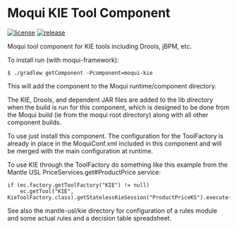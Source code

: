 # Moqui KIE Tool Component

[![license](http://img.shields.io/badge/license-CC0%201.0%20Universal-blue.svg)](https://github.com/moqui/moqui-kie/blob/master/LICENSE.md)
[![release](http://img.shields.io/github/release/moqui/moqui-kie.svg)](https://github.com/moqui/moqui-kie/releases)

Moqui tool component for KIE tools including Drools, jBPM, etc.

To install run (with moqui-framework):

    $ ./gradlew getComponent -Pcomponent=moqui-kie

This will add the component to the Moqui runtime/component directory. 

The KIE, Drools, and dependent JAR files are added to the lib directory when the build is run for this component, which is
designed to be done from the Moqui build (ie from the moqui root directory) along with all other component builds. 

To use just install this component. The configuration for the ToolFactory is already in place in the 
MoquiConf.xml included in this component and will be merged with the main configuration at runtime. 

To use KIE through the ToolFactory do something like this example from the Mantle USL PriceServices.get#ProductPrice service:

    if (ec.factory.getToolFactory("KIE") != null)
        ec.getTool("KIE", KieToolFactory.class).getStatelessKieSession("ProductPriceKS").execute([])

See also the mantle-usl/kie directory for configuration of a rules module and some actual rules and a decision table spreadsheet.
